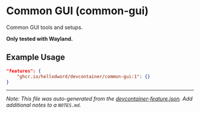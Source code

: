 
# Common GUI (common-gui)

Common GUI tools and setups.

**Only tested with Wayland.**

## Example Usage

```json
"features": {
    "ghcr.io/hellodword/devcontainer/common-gui:1": {}
}
```





---

_Note: This file was auto-generated from the [devcontainer-feature.json](https://github.com/hellodword/devcontainer/blob/main/src/common-gui/devcontainer-feature.json).  Add additional notes to a `NOTES.md`._

